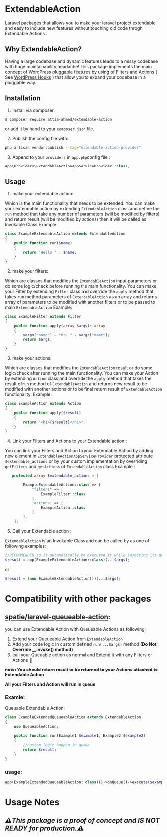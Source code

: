 ExtendableAction
==========

Laravel packages that allows you to make your laravel project extendable and easy to include new features without
touching old code throgh Extendable Actions .

## Why ExtendableAction?

Having a large codebase and dynamic features leads to a missy codebase with huge maintainability headache!
This package implements the main concept of WordPress pluggable features by using of Filters and Actions (
See [WordPress Hooks](https://developer.wordpress.org/plugins/hooks/) ) that allow you to expand your codebase in a
pluggable way.

## Installation

1. Install via composer

```bash
$ composer require attia-ahmed/extendable-action
```

or add it by hand to your `composer.json` file.

2. Publish the config file with:

```bash
php artisan vendor:publish --tag="extendable-action-provider"
```

3. Append to your ```providers``` in `app.php`config file :

```php
App\Providers\ExtendableActionAppServiceProvider::class,
```

## Usage

1. make your extendable action:

Which is the main functionality that needs to be extended. You can make your extendable action by
extending `ExtendableAction` class and define the ```run``` method that take any number of parameters (will be modified
by filters) and return result (will be modified by actions) then it will be called as Invokable Class Example:

```php
class ExampleExtendableAction extends ExtendableAction
{
    public function run($name)
    {
        return "Hello " . $name;
    }
}
```

2. make your filters:

Which are classes that modifies the `ExtendableAction` input parameters or do some logic/check before running the main
functionality. You can make your Filter by extending `Filter` class and override the ```apply``` method that
takes ```run``` method parameters of `ExtendableAction` as an array and returns array of parameters to be modified with
another filters or to be passed to main `ExtendableAction`
Example:

```php
class ExampleFilter extends Filter
{
    public function apply(array $args): array
    {
        $args["name"] = "Mr. " . $args["name"];
        return $args;
    }
}
```

3. make your actions:

Which are classes that modifies the `ExtendableAction` result or do some logic/check after running the main
functionality. You can make your Action by extending `Action` class and override the ```apply``` method that takes the
result of```run``` method of `ExtendableAction`  and returns new result to be modified with another actions or to be
final return result of `ExtendableAction` functionality. Example:

```php
class ExampleAction extends Action
{
    public function apply($result)
    {
        return "<h1>{$result}</h1>";
    }
}
```

4. Link your Filters and Actions to your Extendable action :

You can link your Filters and Action to your Extendable Action by adding new element
in `ExtendableActionAppServiceProvider`
protected attribute ```$extendable_actions```
or by your custom implementation by overriding ```getFilters``` and ```getActions``` of ```ExtendableAction``` class
Example :

```php
   protected array $extendable_actions = [

        ExampleExtendableAction::class => [
            "filters" => [
                ExampleFilter::class
            ],
            "actions" => [
                ExampleAction::class
            ]
        ],
    ];
```

5. Call your Extendable action :

```ExtendableAction``` is an Invokable Class and can be called by as one of following examples:

```php
//RECOMMENDED so it automatically be executed it while injecting its dependencies
$result = app(ExampleExtendableAction::class)(...$args);
```

or

```php
$result = (new ExampleExtendableAction())(...$args);
```

# Compatibility with other packages

## [spatie/laravel-queueable-action](https://github.com/spatie/laravel-queueable-action/):

you can use Extendable Action with Queueable Actions as following:

1. Extend your Queueable Action from ```ExtendableAction```
2. Add your code logic in custom defined ```run(...$args)``` method
   **(Do Not Override __invoke() method)**
3. call your Queuable action as normal and Extend it with any Filters or Actions 🎉

**note: You should return result to be returned to your Actions attached to Extendable Action**

**All your Filters and Action will run in queue**

### Examle:

Queuable Extendable Action:

```php
class ExampleExtendedQueueableAction extends ExtendableAction
{
    use QueueableAction;
    
    public function run(Example1 $example1, Example2 $example2)
    {
        //custom logic happen in queue
        return $result;
    }
}
```

### usage:

```php
app(ExampleExtendedQueueableAction::class)()->onQueue()->execute($example1, $example2);
```

# Usage Notes

## *⚠️This package is a proof of concept and IS NOT READY for production.⚠️*

